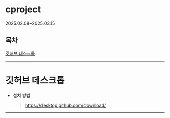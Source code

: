 # cproject
 2025.02.08~2025.03.15

## 목차
[깃허브 데스크톱](#깃허브-데스크톱)

<hr/>

# 깃허브 데스크톱

+ 설치 방법
  >https://desktop.github.com/download/


<hr/>

